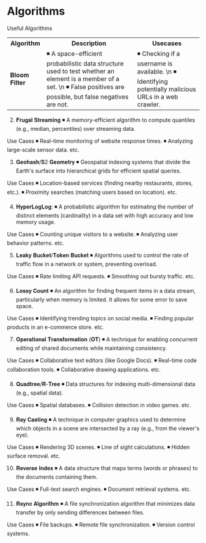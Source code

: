 # Algorithms
Useful Algorithms
<table>
 <th>Algorithm</th>
 <th>Description</th>
 <th>Usecases</th>
 <tr>
   <td>𝐁𝐥𝐨𝐨𝐦 𝐅𝐢𝐥𝐭𝐞𝐫</td>
   <td>◾ A space-efficient probabilistic data structure used to test whether an element is a member of a set. \n
◾ False positives are possible, but false negatives are not.</td>
   <td>◾ Checking if a username is available. \n
◾ Identifying potentially malicious URLs in a web crawler.
</td>
 </tr> 
</table>

2. 𝐅𝐫𝐮𝐠𝐚𝐥 𝐒𝐭𝐫𝐞𝐚𝐦𝐢𝐧𝐠
◾ A memory-efficient algorithm to compute quantiles (e.g., median, percentiles) over streaming data.

Use Cases
◾ Real-time monitoring of website response times.
◾ Analyzing large-scale sensor data.
etc.

3. 𝐆𝐞𝐨𝐡𝐚𝐬𝐡/𝐒2 𝐆𝐞𝐨𝐦𝐞𝐭𝐫𝐲
◾ Geospatial indexing systems that divide the Earth's surface into hierarchical grids for efficient spatial queries.

Use Cases
◾ Location-based services (finding nearby restaurants, stores, etc.).
◾ Proximity searches (matching users based on location).
etc.

4. 𝐇𝐲𝐩𝐞𝐫𝐋𝐨𝐠𝐋𝐨𝐠:
◾ A probabilistic algorithm for estimating the number of distinct elements (cardinality) in a data set with high accuracy and low memory usage.

Use Cases
◾ Counting unique visitors to a website.
◾ Analyzing user behavior patterns.
etc.

5. 𝐋𝐞𝐚𝐤𝐲 𝐁𝐮𝐜𝐤𝐞𝐭/𝐓𝐨𝐤𝐞𝐧 𝐁𝐮𝐜𝐤𝐞𝐭
◾ Algorithms used to control the rate of traffic flow in a network or system, preventing overload.

Use Cases
◾ Rate limiting API requests.
◾ Smoothing out bursty traffic.
etc.

6. 𝐋𝐨𝐬𝐬𝐲 𝐂𝐨𝐮𝐧𝐭
◾ An algorithm for finding frequent items in a data stream, particularly when memory is limited. It allows for some error to save space.

Use Cases
◾ Identifying trending topics on social media.
◾ Finding popular products in an e-commerce store.
etc.

7. 𝐎𝐩𝐞𝐫𝐚𝐭𝐢𝐨𝐧𝐚𝐥 𝐓𝐫𝐚𝐧𝐬𝐟𝐨𝐫𝐦𝐚𝐭𝐢𝐨𝐧 (𝐎𝐓)
◾ A technique for enabling concurrent editing of shared documents while maintaining consistency.

Use Cases
◾ Collaborative text editors (like Google Docs).
◾ Real-time code collaboration tools.
◾ Collaborative drawing applications.
etc.

8. 𝐐𝐮𝐚𝐝𝐭𝐫𝐞𝐞/𝐑-𝐓𝐫𝐞𝐞
◾ Data structures for indexing multi-dimensional data (e.g., spatial data).

Use Cases
◾ Spatial databases.
◾ Collision detection in video games.
etc.

9. 𝐑𝐚𝐲 𝐂𝐚𝐬𝐭𝐢𝐧𝐠
◾ A technique in computer graphics used to determine which objects in a scene are intersected by a ray (e.g., from the viewer's eye).

Use Cases
◾ Rendering 3D scenes.
◾ Line of sight calculations.
◾ Hidden surface removal.
etc.

10. 𝐑𝐞𝐯𝐞𝐫𝐬𝐞 𝐈𝐧𝐝𝐞𝐱
◾ A data structure that maps terms (words or phrases) to the documents containing them.

Use Cases
◾ Full-text search engines.
◾ Document retrieval systems.
etc.

11. 𝐑𝐬𝐲𝐧𝐜 𝐀𝐥𝐠𝐨𝐫𝐢𝐭𝐡𝐦
◾ A file synchronization algorithm that minimizes data transfer by only sending differences between files.

Use Cases
◾ File backups.
◾ Remote file synchronization.
◾ Version control systems.
